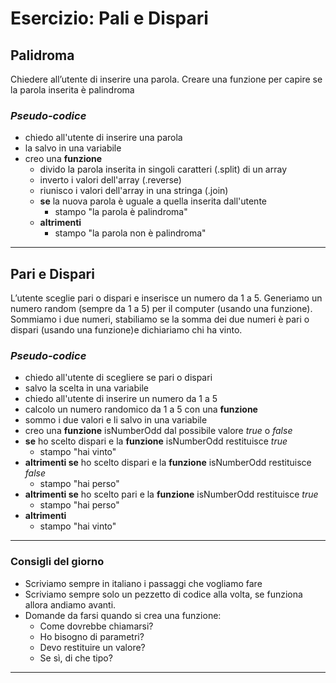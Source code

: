 # **Esercizio: Pali e Dispari**

## Palidroma

Chiedere all’utente di inserire una parola.
Creare una funzione per capire se la parola inserita è palindroma

### *Pseudo-codice*

- chiedo all'utente di inserire una parola
- la salvo in una variabile
- creo una **funzione**
    - divido la parola inserita in singoli caratteri (.split) di un array
    - inverto i valori dell'array (.reverse)
    - riunisco i valori dell'array in una stringa (.join)
    - **se** la nuova parola è uguale a quella inserita dall'utente
        - stampo "la parola è palindroma"
    - **altrimenti**
        - stampo "la parola non è palindroma"

---

## Pari e Dispari

L’utente sceglie pari o dispari e inserisce un numero da 1 a 5.
Generiamo un numero random (sempre da 1 a 5) per il computer (usando una funzione).
Sommiamo i due numeri, stabiliamo se la somma dei due numeri è pari o dispari (usando una funzione)e dichiariamo chi ha vinto.

### *Pseudo-codice*
- chiedo all'utente di scegliere se pari o dispari
- salvo la scelta in una variabile 
- chiedo all'utente di inserire un numero da 1 a 5
- calcolo un numero randomico da 1 a 5 con una **funzione**
- sommo i due valori e li salvo in una variabile
- creo una **funzione** isNumberOdd dal possibile valore *true* o *false*
- **se** ho scelto dispari e la **funzione** isNumberOdd restituisce *true*
    - stampo "hai vinto"
- **altrimenti se** ho scelto dispari e la **funzione** isNumberOdd restituisce *false*
    - stampo "hai perso"
- **altrimenti se** ho scelto pari e la **funzione** isNumberOdd restituisce *true*
    - stampo "hai perso"
- **altrimenti**
    - stampo "hai vinto"

 




---

### Consigli del giorno

- Scriviamo sempre in italiano i passaggi che vogliamo fare
- Scriviamo sempre solo un pezzetto di codice alla volta, se funziona allora andiamo avanti.
- Domande da  farsi quando si crea una funzione:
    - Come dovrebbe chiamarsi?
    - Ho bisogno di parametri?
    - Devo restituire un valore?
    - Se sì, di che tipo?
---